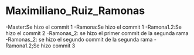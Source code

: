 # Maximiliano_Ruiz_Ramonas
-Master:Se hizo el commit 1
-Ramona:Se hizo el commit 1
-Ramona1.2:Se hizo el commit 2
-Ramonas_2: se hizo el primer commit de la segunda rama
-Ramonas_2: se hizo el segundo commit de la segunda rama
-Ramona1.2;Se hizo commit 3
